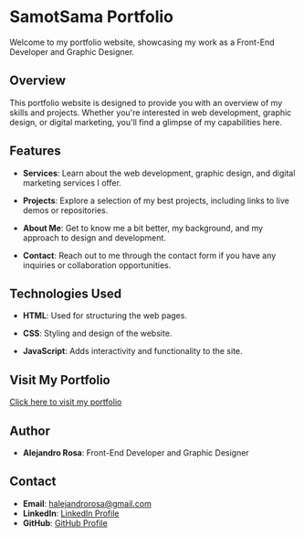 # SamotSama Portfolio

Welcome to my portfolio website, showcasing my work as a Front-End Developer and Graphic Designer.

## Overview

This portfolio website is designed to provide you with an overview of my skills and projects. Whether you're interested in web development, graphic design, or digital marketing, you'll find a glimpse of my capabilities here.

## Features

- **Services**: Learn about the web development, graphic design, and digital marketing services I offer.

- **Projects**: Explore a selection of my best projects, including links to live demos or repositories.

- **About Me**: Get to know me a bit better, my background, and my approach to design and development.

- **Contact**: Reach out to me through the contact form if you have any inquiries or collaboration opportunities.

## Technologies Used

- **HTML**: Used for structuring the web pages.

- **CSS**: Styling and design of the website.

- **JavaScript**: Adds interactivity and functionality to the site.

## Visit My Portfolio

[Click here to visit my portfolio](#)

## Author

- **Alejandro Rosa**: Front-End Developer and Graphic Designer

## Contact

- **Email**: halejandrorosa@gmail.com
- **LinkedIn**: [LinkedIn Profile](http://linkedin.com/in/h-alejandro-rosa)
- **GitHub**: [GitHub Profile](http://github.com/samotsama)

